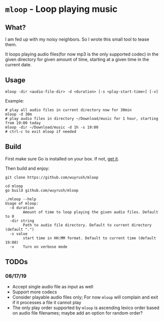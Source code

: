 # `mloop` - Loop playing music

## What?

I am fed up with my noisy neighbors. So I wrote this small tool to tease them.

It loops playing audio files(for now mp3 is the only supported codec) in the given directory for given amount of time, starting at a given time in the current date.

## Usage
```shell
mloop -dir <audio-file-dir> -d <duration> [-s <play-start-time>] [-v]
```

Example:
```shell
# play all audio files in current directory now for 30min
mloop -d 30m
# play audio files in directory ~/Download/music for 1 hour, starting from 19:00 today
mloop -dir ~/Download/music -d 1h -s 19:00
# ctrl-c to exit mloop if needed 
```

## Build

First make sure Go is installed on your box. If not, [get it](https://golang.org/doc/install).

Then build and enjoy:
```shell
git clone https://github.com/wuyrush/mloop

cd mloop
go build github.com/wuyrush/mloop

./mloop --help
Usage of mloop:
  -d duration
    	Amount of time to loop playing the given audio files. Default to 0
  -dir string
    	Path to audio file directory. Default to current directory (default ".")
  -s value
    	start time in HH:MM format. Default to current time (default 19:00)
  -v	Turn on verbose mode
```

## TODOs 

### 08/17/19
* Accept single audio file as input as well
* Support more codecs
* Consider playable audio files only; For now `mloop` will complain and exit if it processes a file it cannot play
* The only play order supported by `mloop` is ascending lexico order based on audio file filenames; maybe add an option for random order?

